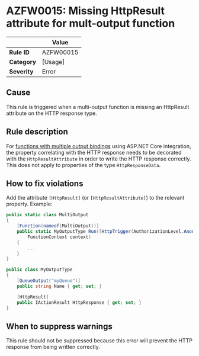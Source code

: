 # AZFW0015: Missing HttpResult attribute for mult-output function

| | Value |
|-|-|
| **Rule ID** |AZFW00015|
| **Category** |[Usage]|
| **Severity** |Error|

## Cause

This rule is triggered when a multi-output function is missing an HttpResult attribute on the HTTP response type.

## Rule description

For [functions with multiple output bindings](https://learn.microsoft.com/en-us/azure/azure-functions/dotnet-isolated-process-guide?tabs=windows#multiple-output-bindings) using ASP.NET Core integration, the property correlating with the HTTP response needs to be decorated with the `HttpResultAttribute` in order to write the HTTP response correctly. This does not apply to properties of the type `HttpResponseData`.

## How to fix violations

Add the attribute `[HttpResult]` (or `[HttpResultAttribute]`) to the relevant property. Example:

```csharp
public static class MultiOutput
{
    [Function(nameof(MultiOutput))]
    public static MyOutputType Run([HttpTrigger(AuthorizationLevel.Anonymous, "get")] HttpRequestData req,
        FunctionContext context)
    {
        ...
    }
}

public class MyOutputType
{
    [QueueOutput("myQueue")]
    public string Name { get; set; }

    [HttpResult]
    public IActionResult HttpResponse { get; set; }
}
```

## When to suppress warnings

This rule should not be suppressed because this error will prevent the HTTP response from being written correctly.
